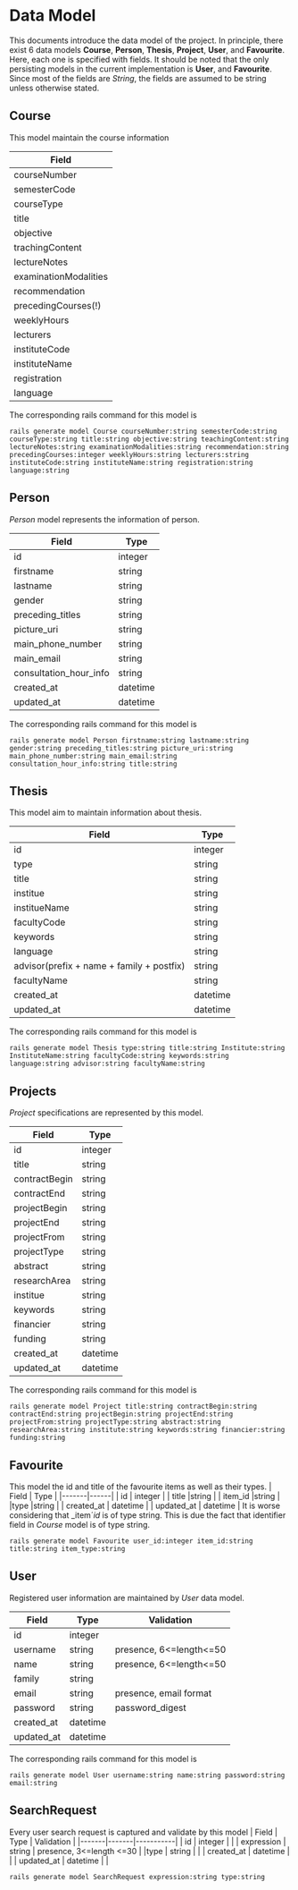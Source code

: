 # Data Model
This documents introduce the data model of the project. In principle, there exist 6 data models **Course**, **Person**, **Thesis**, **Project**, **User**, and **Favourite**. Here, each one is specified with fields.
It should be noted that the only persisting models in the current implementation is **User**, and **Favourite**.
Since most of the fields are *String*, the fields are assumed to be string unless otherwise stated.
## Course
This model maintain the course information

| Field |
|-------|
| courseNumber |
| semesterCode |
| courseType   |
| title |
| objective |
| trachingContent |
| lectureNotes |
| examinationModalities |
| recommendation |
| precedingCourses(!) |
| weeklyHours |
| lecturers |
| instituteCode |
| instituteName |
| registration |
| language |

The corresponding rails command for this model is 
```
rails generate model Course courseNumber:string semesterCode:string courseType:string title:string objective:string teachingContent:string lectureNotes:string examinationModalities:string recommendation:string precedingCourses:integer weeklyHours:string lecturers:string instituteCode:string instituteName:string registration:string language:string 
```


## Person
*Person* model represents the information of person.

| Field | Type |
|-------|-------|
| id | integer |
| firstname | string |
| lastname | string |
| gender  | string |
| preceding_titles | string |
| picture_uri | string |
| main_phone_number | string |
| main_email | string |
| consultation_hour_info | string |
| created_at | datetime |
| updated_at | datetime |

The corresponding rails command for this model is 
```
rails generate model Person firstname:string lastname:string gender:string preceding_titles:string picture_uri:string main_phone_number:string main_email:string consultation_hour_info:string title:string
```

## Thesis
This model aim to maintain information about thesis.

| Field | Type |
|-------|------|
| id | integer |
| type | string |
| title | string |
| institue | string |
| institueName | string |
| facultyCode | string |
| keywords | string |
| language | string |
| advisor(prefix +  name + family + postfix) | string |
| facultyName | string |
| created_at | datetime |
| updated_at | datetime |

The corresponding rails command for this model is 
```
rails generate model Thesis type:string title:string Institute:string InstituteName:string facultyCode:string keywords:string language:string advisor:string facultyName:string
```

## Projects
*Project* specifications are represented by this model.

| Field | Type |
|-------|-------|
| id | integer |
| title | string |
| contractBegin | string |
| contractEnd | string |
| projectBegin | string |
| projectEnd | string |
| projectFrom | string |
| projectType | string |
| abstract | string |
| researchArea | string |
| institue | string |
| keywords | string |
| financier | string |
| funding | string |
| created_at | datetime |
| updated_at | datetime |

The corresponding rails command for this model is 
```
rails generate model Project title:string contractBegin:string contractEnd:string projectBegin:string projectEnd:string projectFrom:string projectType:string abstract:string researchArea:string institute:string keywords:string financier:string funding:string
```
## Favourite
This model the id and title of the favourite items as well as their types.
| Field | Type |
|-------|------|
| id | integer |
| title |string |
| item_id |string |
|type |string |
| created_at | datetime |
| updated_at | datetime |
It is worse considering that _item´_id_ is of type string. This is due the fact that identifier field in _Course_ model is of type string.

```
rails generate model Favourite user_id:integer item_id:string title:string item_type:string
```


## User
Registered user information are maintained by *User* data model.

| Field | Type | Validation |
|-------|-------|--------|
| id | integer |
| username | string | presence, 6<=length<=50 |
|name | string | presence, 6<=length<=50 |
|family | string | |
|email | string | presence, email format |
|password | string | password_digest |
| created_at | datetime | |
| updated_at | datetime | |

The corresponding rails command for this model is 
```
rails generate model User username:string name:string password:string email:string
```

## SearchRequest
Every user search request is captured and validate by this model
| Field | Type | Validation |
|-------|-------|-----------|
| id | integer | |
| expression | string | presence, 3<=length <=30 |
|type | string | |
| created_at | datetime | |
| updated_at | datetime | |
```
rails generate model SearchRequest expression:string type:string
```
```

